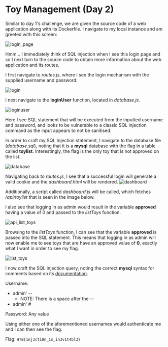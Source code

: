 # Toy Management (Day 2)

Similar to day 1's challenge, we are given the source code of a web application along with its Dockerfile. I navigate to my local instance and am greeted with this screen: 

![login_page](https://user-images.githubusercontent.com/71312079/151394809-3af7cb3e-380f-40eb-b2a5-6af61665d829.png)

Hmm... I immediately think of SQL injection when I see this login page and so I next turn to the source code to obtain more information about the web application and its routes.

I first navigate to *routes.js*, where I see the login mechanism with the supplied username and password:

![login](https://user-images.githubusercontent.com/71312079/151394206-1062ee15-ca5b-4485-a896-8f31879b5133.png)

I next navigate to the **loginUser** function, located in *database.js*.

![loginuser](https://user-images.githubusercontent.com/71312079/151394209-5b250e91-8aa6-49be-8a6c-d1b3987ba90a.png)

Here I see SQL statement that will be executed from the inputted username and password, and looks to be vulnerable to a classic SQL injection command as the input appears to not be sanitised.

In order to craft my SQL Injection statement, I navigate to the database file (*database.sql*), noting that it is a **mysql** database with the flag in a table called **toylist**. Interestingly, the flag is the only toy that is not approved on the list.

![database](https://user-images.githubusercontent.com/71312079/151394183-b586cf68-0908-46b0-a044-c75110fe91a6.png)

Navigating back to *routes.js*, I see that a successful login will generate a valid cookie and the *dashboard.html* will be rendered. 
![dashboard](https://user-images.githubusercontent.com/71312079/151400031-50885efc-12b4-4e1e-9987-184fb137b2a1.png)

Additionally, a script called *dashboard.js* will be called, which fetches */api/toylist* that is seen in the image below.

I also see that logging in as admin would result in the variable **approved** having a value of 0 and passed to the *listToys* function.

![api_list_toys](https://user-images.githubusercontent.com/71312079/151394179-64824f84-c6e1-4139-9e9b-07e386a53698.png)

Browsing to the *listToys* function, I can see that the variable **approved** is passed into the SQL statement. This means that logging in as admin will now enable me to see toys that are have an approved value of **0**, exactly what I want in order to see my flag.

![list_toys](https://user-images.githubusercontent.com/71312079/151394193-09ec6eaa-4f13-4302-8b18-cb0e8a644284.png)

I now craft the SQL injection query, noting the correct **mysql** syntax for comments based on its [documentation](https://dev.mysql.com/doc/refman/8.0/en/comments.html).

Username: 
* admin' -- 
  * NOTE: There is a space after the --
* admin' #

Password: Any value

Using either one of the aforementioned usernames would authenticate me and I can then see the flag.

Flag: `HTB{1nj3cti0n_1s_in3v1t4bl3}`


